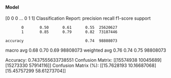 #### Model
[0 0 0 ... 0 1 1]
Classification Report:
              precision    recall  f1-score   support

           0       0.50      0.61      0.55  25620627
           1       0.85      0.79      0.82  73187446

    accuracy                           0.74  98808073
   macro avg       0.68      0.70      0.69  98808073
weighted avg       0.76      0.74      0.75  98808073

Accuracy: 0.7437555633738551
Confusion Matrix:
[[15574938 10045689]
 [15273330 57914116]]
Confusion Matrix (%):
[[15.7628193  10.16687068]
 [15.45757299 58.61273704]]
